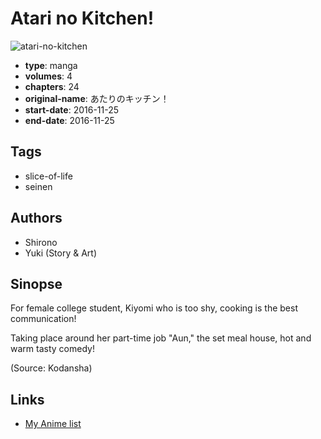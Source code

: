 # Atari no Kitchen!

![atari-no-kitchen](https://cdn.myanimelist.net/images/manga/1/202210.jpg)

-   **type**: manga
-   **volumes**: 4
-   **chapters**: 24
-   **original-name**: あたりのキッチン！
-   **start-date**: 2016-11-25
-   **end-date**: 2016-11-25

## Tags

-   slice-of-life
-   seinen

## Authors

-   Shirono
-   Yuki (Story & Art)

## Sinopse

For female college student, Kiyomi who is too shy, cooking is the best communication!

Taking place around her part-time job "Aun," the set meal house, hot and warm tasty comedy!

(Source: Kodansha)

## Links

-   [My Anime list](https://myanimelist.net/manga/105959/Atari_no_Kitchen)
